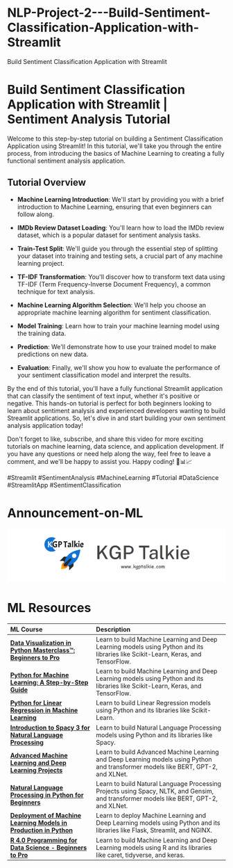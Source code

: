# NLP-Project-2---Build-Sentiment-Classification-Application-with-Streamlit
Build Sentiment Classification Application with Streamlit

# Build Sentiment Classification Application with Streamlit | Sentiment Analysis Tutorial

Welcome to this step-by-step tutorial on building a Sentiment Classification Application using Streamlit! In this tutorial, we'll take you through the entire process, from introducing the basics of Machine Learning to creating a fully functional sentiment analysis application.

## Tutorial Overview

- **Machine Learning Introduction**: We'll start by providing you with a brief introduction to Machine Learning, ensuring that even beginners can follow along.

- **IMDb Review Dataset Loading**: You'll learn how to load the IMDb review dataset, which is a popular dataset for sentiment analysis tasks.

- **Train-Test Split**: We'll guide you through the essential step of splitting your dataset into training and testing sets, a crucial part of any machine learning project.

- **TF-IDF Transformation**: You'll discover how to transform text data using TF-IDF (Term Frequency-Inverse Document Frequency), a common technique for text analysis.

- **Machine Learning Algorithm Selection**: We'll help you choose an appropriate machine learning algorithm for sentiment classification.

- **Model Training**: Learn how to train your machine learning model using the training data.

- **Prediction**: We'll demonstrate how to use your trained model to make predictions on new data.

- **Evaluation**: Finally, we'll show you how to evaluate the performance of your sentiment classification model and interpret the results.

By the end of this tutorial, you'll have a fully functional Streamlit application that can classify the sentiment of text input, whether it's positive or negative. This hands-on tutorial is perfect for both beginners looking to learn about sentiment analysis and experienced developers wanting to build Streamlit applications. So, let's dive in and start building your own sentiment analysis application today!

Don't forget to like, subscribe, and share this video for more exciting tutorials on machine learning, data science, and application development. If you have any questions or need help along the way, feel free to leave a comment, and we'll be happy to assist you. Happy coding! 🚀📊📈

\#Streamlit #SentimentAnalysis #MachineLearning #Tutorial #DataScience #StreamlitApp #SentimentClassification

# Announcement-on-ML
<a href='http://www.kgptalkie.com' target="_blank"> <img src='https://github.com/laxmimerit/Important-Announcement-on-ML/raw/master/kgptalkie_strips.png'/></a>

# ML Resources
|  ML Course | Description |
|:---|:---|
| [**Data Visualization in Python Masterclass™: Beginners to Pro**](https://bit.ly/udemy95off_kgptalkie) |  Learn to build Machine Learning and Deep Learning models using Python and its libraries like Scikit-Learn, Keras, and TensorFlow. |
| [**Python for Machine Learning: A Step-by-Step Guide**](https://bit.ly/ml-ds-project) | Learn to build Machine Learning and Deep Learning models using Python and its libraries like Scikit-Learn, Keras, and TensorFlow. |
| [**Python for Linear Regression in Machine Learning**](https://bit.ly/regression-python) | Learn to build Linear Regression models using Python and its libraries like Scikit-Learn. |
| [**Introduction to Spacy 3 for Natural Language Processing**](https://bit.ly/spacy-intro) | Learn to build Natural Language Processing models using Python and its libraries like Spacy. |
| [**Advanced Machine Learning and Deep Learning Projects**](https://bit.ly/kgptalkie_ml_projects) | Learn to build Advanced Machine Learning and Deep Learning models using Python and transformer models like BERT, GPT-2, and XLNet. |
| [**Natural Language Processing in Python for Beginners**](https://bit.ly/intro_nlp) | Learn to build Natural Language Processing Projects using Spacy, NLTK, and Gensim, and transformer models like BERT, GPT-2, and XLNet. |
| [**Deployment of Machine Learning Models in Production in Python**](https://bit.ly/bert_nlp) |  Learn to deploy Machine Learning and Deep Learning models using Python and its libraries like Flask, Streamlit, and NGINX. |
| [**R 4.0 Programming for Data Science - Beginners to Pro**](https://bit.ly/r4-ml) | Learn to build Machine Learning and Deep Learning models using R and its libraries like caret, tidyverse, and keras. |
